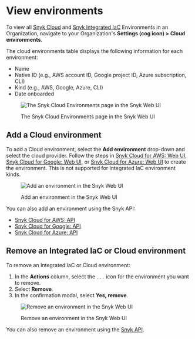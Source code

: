 # View environments

To view all [Snyk Cloud](./) and [Snyk Integrated IaC](integrated-infrastructure-as-code/) Environments in an Organization, navigate to your Organization's **Settings (cog icon) > Cloud environments**.

The cloud environments table displays the following information for each environment:

* Name
* Native ID (e.g., AWS account ID, Google project ID, Azure subscription, CLI)
* Kind (e.g., AWS, Google, Azure, CLI)
* Date onboarded

<figure><img src="../../.gitbook/assets/snyk-cloud-environments-page.png" alt="The Snyk Cloud Environments page in the Snyk Web UI"><figcaption><p>The Snyk Cloud Environments page in the Snyk Web UI</p></figcaption></figure>

## Add a Cloud environment

To add a Cloud environment, select the **Add environment** drop-down and select the cloud provider. Follow the steps in [Snyk Cloud for AWS: Web UI](../../integrations/cloud-platforms/aws-integration/aws-integration-web-ui/), [Snyk Cloud for Google: Web UI](getting-started-with-snyk-cloud-google/snyk-cloud-for-google-web-ui/), or [Snyk Cloud for Azure: Web UI](../../integrations/cloud-platforms/azure-integration-for-cloud-configurations/azure-integration-web-ui/) to create the environment. This is not supported for Integrated IaC environment kinds.

<figure><img src="../../.gitbook/assets/snyk-cloud-environments-page-add-env.png" alt="Add an environment in the Snyk Web UI"><figcaption><p>Add an environment in the Snyk Web UI</p></figcaption></figure>

You can also add an environment using the Snyk API:

* [Snyk Cloud for AWS: API](../../integrations/cloud-platforms/aws-integration/snyk-cloud-for-aws-api/)
* [Snyk Cloud for Google: API](getting-started-with-snyk-cloud-google/snyk-cloud-for-google-api/)
* [Snyk Cloud for Azure: API](../../integrations/cloud-platforms/azure-integration-for-cloud-configurations/snyk-cloud-for-azure-api/)

## Remove an Integrated IaC or Cloud environment

To remove an Integrated IaC or Cloud environment:

1. In the **Actions** column, select the `...` icon for the environment you want to remove.
2. Select **Remove**.
3. In the confirmation modal, select **Yes, remove**.

<figure><img src="../../.gitbook/assets/snyk-cloud-remove-env-ui.png" alt="Remove an environment in the Snyk Web UI"><figcaption><p>Remove an environment in the Snyk Web UI</p></figcaption></figure>

You can also remove an environment using the [Snyk API](remove-a-snyk-cloud-environment.md#api).

